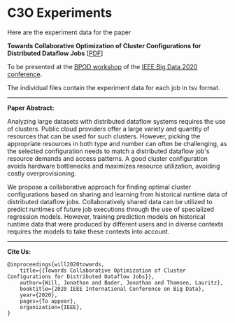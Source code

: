 # C3O Experiments

Here are the experiment data for the paper

**Towards Collaborative Optimization of Cluster Configurations for Distributed Dataflow Jobs** [[PDF](https://arxiv.org/pdf/2011.07965)]

To be presented at the [BPOD workshop](https://userpages.umbc.edu/~jianwu/BPOD/) of the [IEEE Big Data 2020 conference](http://bigdataieee.org/BigData2020/).

The individual files contain the experiment data for each job in tsv format.

---

**Paper Abstract:**

Analyzing large datasets with distributed dataflow systems requires the use of clusters. Public cloud providers offer a large variety and quantity of resources that can be used for such clusters. However, picking the appropriate resources in both type and number can often be challenging, as the selected configuration needs to match a distributed dataflow job's resource demands and access patterns. A good cluster configuration avoids hardware bottlenecks and maximizes resource utilization, avoiding costly overprovisioning.

We propose a collaborative approach for finding optimal cluster configurations based on sharing and learning from historical runtime data of distributed dataflow jobs. Collaboratively shared data can be utilized to predict runtimes of future job executions through the use of specialized regression models. However, training prediction models on historical runtime data that were produced by different users and in diverse contexts requires the models to take these contexts into account. 

---

**Cite Us:**

```
@inproceedings{will2020towards,
    title={{Towards Collaborative Optimization of Cluster Configurations for Distributed Dataflow Jobs}},
    author={Will, Jonathan and Bader, Jonathan and Thamsen, Lauritz},
    booktitle={2020 IEEE International Conference on Big Data},
    year={2020},
    pages={To appear},
    organization={IEEE},
}
```


